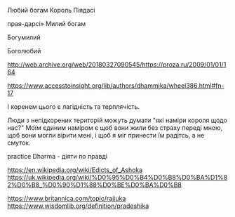 Любий богам Король Піядасі

прая-дарсі»
Милий богам 

Богумилий

Боголюбий 


http://web.archive.org/web/20180327090545/https://proza.ru/2009/01/01/164

https://www.accesstoinsight.org/lib/authors/dhammika/wheel386.html#fn-17

І коренем цього є лагідність та терплячість.


Люди з непідкорених територій можуть думати "які наміри короля щодо нас?" Моїм єдиним наміром є щоб вони жили без страху переді мною, щоб вони могли вірити мені, і щоб я міг принести їм радітсь, а не смуток. 

 practice Dharma - діяти по правді

https://en.wikipedia.org/wiki/Edicts_of_Ashoka
https://uk.wikipedia.org/wiki/%D0%95%D0%B4%D0%B8%D0%BA%D1%82%D0%B8_%D0%90%D1%88%D0%BE%D0%BA%D0%B8   

https://www.britannica.com/topic/rajjuka
https://www.wisdomlib.org/definition/pradeshika
